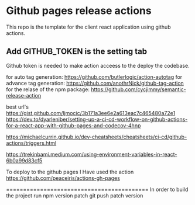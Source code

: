
# Github pages release actions
This repo is the template for the client react application using github actions. 
## Add GITHUB_TOKEN is the setting tab
Github token is needed to make action acceess to the deploy the codebase.

for auto tag generation: https://github.com/butlerlogic/action-autotag
for advance tag generation: https://github.com/anothrNick/github-tag-action
for the relase of the npm package: https://github.com/cycjimmy/semantic-release-action



best url's
https://gist.github.com/ljmocic/3b171a3ee6e2a613eac7c465480a72e1
https://dev.to/dyarleniber/setting-up-a-ci-cd-workflow-on-github-actions-for-a-react-app-with-github-pages-and-codecov-4hnp

https://michaelcurrin.github.io/dev-cheatsheets/cheatsheets/ci-cd/github-actions/triggers.html

https://trekinbami.medium.com/using-environment-variables-in-react-6b0a99d83cf5


To deploy to the github pages I Have used the action https://github.com/peaceiris/actions-gh-pages

==========================================
In order to build the project
run npm version patch
git push patch version
